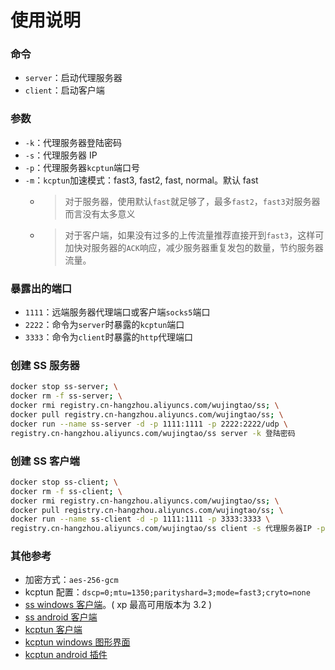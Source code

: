 # 使用说明

### 命令

-   `server`：启动代理服务器
-   `client`：启动客户端

### 参数

-   `-k`：代理服务器登陆密码
-   `-s`：代理服务器 IP
-   `-p`：代理服务器`kcptun`端口号
-   `-m`：`kcptun`加速模式：fast3, fast2, fast, normal。默认 fast
    -   > 对于服务器，使用默认`fast`就足够了，最多`fast2`，`fast3`对服务器而言没有太多意义
    -   > 对于客户端，如果没有过多的上传流量推荐直接开到`fast3`，这样可加快对服务器的`ACK`响应，减少服务器重复发包的数量，节约服务器流量。

### 暴露出的端口

-   `1111`：远端服务器代理端口或客户端`socks5`端口
-   `2222`：命令为`server`时暴露的`kcptun`端口
-   `3333`：命令为`client`时暴露的`http`代理端口

### 创建 SS 服务器

```sh
docker stop ss-server; \
docker rm -f ss-server; \
docker rmi registry.cn-hangzhou.aliyuncs.com/wujingtao/ss; \
docker pull registry.cn-hangzhou.aliyuncs.com/wujingtao/ss; \
docker run --name ss-server -d -p 1111:1111 -p 2222:2222/udp \
registry.cn-hangzhou.aliyuncs.com/wujingtao/ss server -k 登陆密码
```

### 创建 SS 客户端

```sh
docker stop ss-client; \
docker rm -f ss-client; \
docker rmi registry.cn-hangzhou.aliyuncs.com/wujingtao/ss; \
docker pull registry.cn-hangzhou.aliyuncs.com/wujingtao/ss; \
docker run --name ss-client -d -p 1111:1111 -p 3333:3333 \
registry.cn-hangzhou.aliyuncs.com/wujingtao/ss client -s 代理服务器IP -p kcptun端口号 -k 登陆密码
```

### 其他参考

-   加密方式：`aes-256-gcm`
-   kcptun 配置：`dscp=0;mtu=1350;parityshard=3;mode=fast3;cryto=none`
-   [ss windows 客户端](https://github.com/shadowsocks/shadowsocks-windows)。( xp 最高可用版本为 3.2 )
-   [ss android 客户端](https://github.com/shadowsocks/shadowsocks-android)
-   [kcptun 客户端](https://github.com/xtaci/kcptun)
-   [kcptun windows 图形界面](https://github.com/dfdragon/kcptun_gclient)
-   [kcptun android 插件](https://github.com/shadowsocks/kcptun-android)
